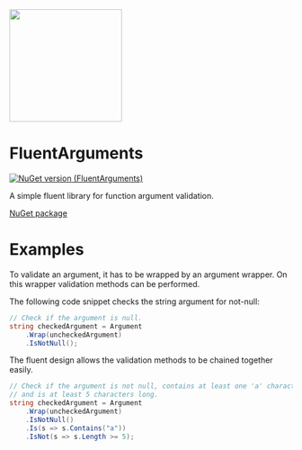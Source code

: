 <img src="https://github.com/onixion/FluentArguments/blob/main/Assets/Icon.jpg" width="200" height="200">

# FluentArguments
[![NuGet version (FluentArguments)](https://img.shields.io/nuget/v/AlinSpace.FluentArguments.svg?style=flat-square)](https://www.nuget.org/packages/AlinSpace.FluentArguments/)

A simple fluent library for function argument validation.

[NuGet package](https://www.nuget.org/packages/AlinSpace.FluentArguments/)

# Examples

To validate an argument, it has to be wrapped by an argument wrapper.
On this wrapper validation methods can be performed.

The following code snippet checks the string argument for not-null:

```csharp
// Check if the argument is null.
string checkedArgument = Argument
    .Wrap(uncheckedArgument)
    .IsNotNull();
```

The fluent design allows the validation methods to be chained together easily.
	
```csharp
// Check if the argument is not null, contains at least one 'a' character
// and is at least 5 characters long.
string checkedArgument = Argument
    .Wrap(uncheckedArgument)
    .IsNotNull()
	.Is(s => s.Contains("a"))
	.IsNot(s => s.Length >= 5);
```

